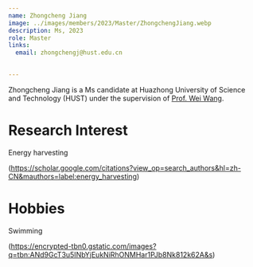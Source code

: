 ```yaml
---
name: Zhongcheng Jiang
image: ../images/members/2023/Master/ZhongchengJiang.webp
description: Ms, 2023
role: Master
links:
  email: zhongchengj@hust.edu.cn

  
---
```


Zhongcheng Jiang is a Ms candidate at Huazhong University of Science and Technology (HUST) under the supervision of [Prof. Wei Wang](https://eic.hust.edu.cn/professor/wangwei/index.html). 

Research Interest
======
Energy harvesting

(https://scholar.google.com/citations?view_op=search_authors&hl=zh-CN&mauthors=label:energy_harvesting)

Hobbies
======
Swimming

(https://encrypted-tbn0.gstatic.com/images?q=tbn:ANd9GcT3u5INbYjEukNiRhONMHar1PJb8Nk812k62A&s)


